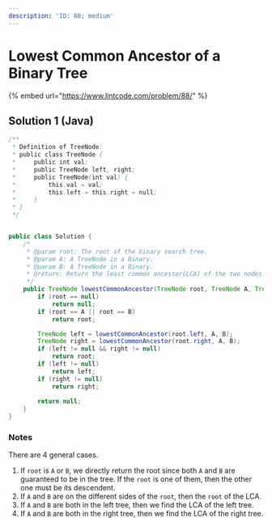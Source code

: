 ```yaml
---
description: 'ID: 88; medium'
---
```


# Lowest Common Ancestor of a Binary Tree

{% embed url="https://www.lintcode.com/problem/88/" %}

## Solution 1 \(Java\)

```java
/**
 * Definition of TreeNode:
 * public class TreeNode {
 *     public int val;
 *     public TreeNode left, right;
 *     public TreeNode(int val) {
 *         this.val = val;
 *         this.left = this.right = null;
 *     }
 * }
 */


public class Solution {
    /*
     * @param root: The root of the binary search tree.
     * @param A: A TreeNode in a Binary.
     * @param B: A TreeNode in a Binary.
     * @return: Return the least common ancestor(LCA) of the two nodes.
     */
    public TreeNode lowestCommonAncestor(TreeNode root, TreeNode A, TreeNode B) {
        if (root == null)
            return null;
        if (root == A || root == B)
            return root;

        TreeNode left = lowestCommonAncestor(root.left, A, B);
        TreeNode right = lowestCommonAncestor(root.right, A, B);
        if (left != null && right != null)
            return root;
        if (left != null)
            return left;
        if (right != null)
            return right;
        
        return null;
    }
}
```

### Notes

There are 4 general cases.

1. If `root` is `A` or `B`, we directly return the root since both `A` and `B` are guaranteed to be in the tree. If the `root` is one of them, then the other one must be its descendent.
2. If `A` and `B` are on the different sides of the `root`, then the `root` of the LCA.
3. If `A` and `B` are both in the left tree, then we find the LCA of the left tree.
4. If `A` and `B` are both in the right tree, then we find the LCA of the right tree.



